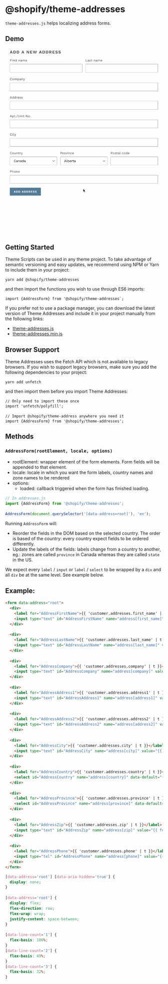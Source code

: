 # @shopify/theme-addresses

`theme-addresses.js` helps localizing address forms.

## Demo

![](./assets/example.gif)

## Getting Started

Theme Scripts can be used in any theme project. To take advantage of semantic versioning and easy updates, we recommend using NPM or Yarn to include them in your project:

```
yarn add @shopify/theme-addresses
```

and then import the functions you wish to use through ES6 imports:

```
import {AddressForm} from '@shopify/theme-addresses`;
```

If you prefer not to use a package manager, you can download the latest version of Theme Addresses and include it in your project manually from the following links:

- [theme-addresses.js](http://unpkg.com/@shopify/theme-addresses@latest/dist/theme-addresses.js)
- [theme-addresses.min.js](http://unpkg.com/@shopify/theme-addresses@latest/dist/theme-addresses.min.js)

## Browser Support

Theme Addresses uses the Fetch API which is not available to legacy browsers. If you wish to support legacy browsers, make sure you add the following dependencies to your project:

```es6
yarn add unfetch
```

and then import them before you import Theme Addresses:

```es6
// Only need to import these once
import 'unfetch/polyfill';

// Import @shopify/theme-address anywhere you need it
import {AddressForm} from '@shopify/theme-addresses';
```

## Methods

### `AddressForm(rootElement, locale, options)`

- rootElement: wrapper element of the form elements. Form fields will be appended to that element.
- locale: locale in which you want the form labels, country names and zone names to be rendered
- options:
  - loaded: callback triggered when the form has finished loading.

```js
// In addresses.js
import {AddressForm} from '@shopify/theme-addresses';

AddressForm(document.querySelector('[data-address=root]'), 'en');
```

Running `AddressForm` will:

- Reorder the fields in the DOM based on the selected country. The order is based of the country: every country expect fields to be ordered differently.
- Update the labels of the fields: labels change from a country to another, eg.: zones are called `province` in Canada whereas they are called `state` in the US.

We expect every `label` / `input` or `label` / `select` to be wrapped by a `div` and all `div` be at the same level. See example below.

## Example:

```html
<form data-address="root">
  <div>
    <label for="AddressFirstName">{{ 'customer.addresses.first_name' | t }}</label>
    <input type="text" id="AddressFirstName" name="address[first_name]" value="{{ form.first_name }}">
  </div>

  <div>
    <label for="AddressLastName">{{ 'customer.addresses.last_name' | t }}</label>
    <input type="text" id="AddressLastName" name="address[last_name]" value="{{ form.last_name }}">
  </div>

  <div>
    <label for="AddressCompany">{{ 'customer.addresses.company' | t }}</label>
    <input type="text" id="AddressCompany" name="address[company]" value="{{ form.company }}">
  </div>

  <div>
    <label for="AddressAddress1">{{ 'customer.addresses.address1' | t }}</label>
    <input type="text" id="AddressAddress1" name="address[address1]" value="{{ form.address1 }}">
  </div>

  <div>
    <label for="AddressAddress2">{{ 'customer.addresses.address2' | t }}</label>
    <input type="text" id="AddressAddress2" name="address[address2]" value="{{ form.address2 }}">
  </div>

  <div>
    <label for="AddressCity">{{ 'customer.addresses.city' | t }}</label>
    <input type="text" id="AddressCity" name="address[city]" value="{{ form.city }}">
  </div>

  <div>
    <label for="AddressCountry">{{ 'customer.addresses.country' | t }}</label>
    <select id="AddressCountry" name="address[country]" data-default="{{ form.country }}"></select>
  </div>

  <div>
    <label for="AddressProvince">{{ 'customer.addresses.province' | t }}</label>
    <select id="AddressProvince" name="address[province]" data-default="{{ form.province }}"></select>
  </div>

  <div>
    <label for="AddressZip">{{ 'customer.addresses.zip' | t }}</label>
    <input type="text" id="AddressZip" name="address[zip]" value="{{ form.zip }}" autocapitalize="characters">
  </div>

  <div>
    <label for="AddressPhone">{{ 'customer.addresses.phone' | t }}</label>
    <input type="tel" id="AddressPhone" name="address[phone]" value="{{ form.phone }}">
  </div>
</form>
```

```css
[data-address='root'] [data-aria-hidden='true'] {
  display: none;
}

[data-address='root'] {
  display: flex;
  flex-direction: row;
  flex-wrap: wrap;
  justify-content: space-between;
}

[data-line-count='1'] {
  flex-basis: 100%;
}
[data-line-count='2'] {
  flex-basis: 49%;
}
[data-line-count='3'] {
  flex-basis: 32%;
}
```
